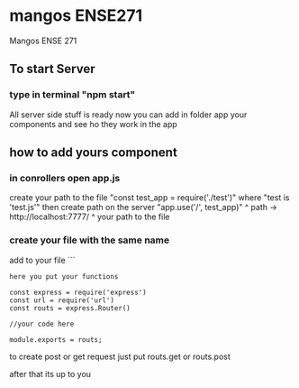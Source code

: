 # mangos ENSE271
Mangos ENSE 271

## To start Server 
### type in terminal "npm start"

All server side stuff is ready 
now you can add in folder app your components and see ho they work in the app

## how to add yours component
### in conrollers open app.js 
create your path to the file
"const test_app = require('./test')"
where "test is 'test.js'"
then create path on the server
"app.use('/', test_app)"
         ^ path -> http://localhost:7777/
                ^ your path to the file
### create your file with the same name

add to your file
    ```

    here you put your functions

    const express = require('express')
    const url = require('url')
    const routs = express.Router()
    
    //your code here
    
    module.exports = routs;
    

to create post or get request just put 
    routs.get or routs.post

after that its up to you 

